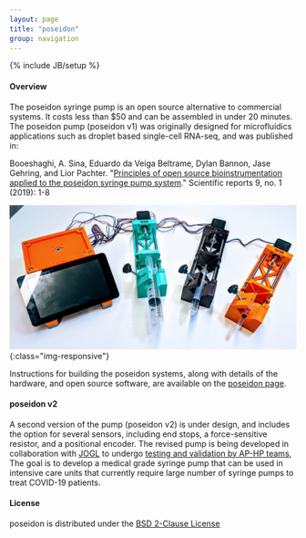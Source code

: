 ```yaml
---
layout: page
title: "poseidon"
group: navigation
---
```


{% include JB/setup %}

#### Overview

The poseidon syringe pump is an open source alternative to commercial systems. It costs less than $50 and can be assembled in under 20 minutes. The poseidon pump (poseidon v1) was originally designed for microfluidics applications such as droplet based single-cell RNA-seq, and was published in:

Booeshaghi, A. Sina, Eduardo da Veiga Beltrame, Dylan Bannon, Jase Gehring, and Lior Pachter. "[Principles of open source bioinstrumentation applied to the poseidon syringe pump system](https://www.nature.com/articles/s41598-019-48815-9)." Scientific reports 9, no. 1 (2019): 1-8

![poseidon overview](poseidon_overview.jpg){:class="img-responsive"}

Instructions for building the poseidon systems, along with details of the hardware, and open source software, are available on the [poseidon page](https://pachterlab.github.io/poseidon/).

#### poseidon v2

A second version of the pump (poseidon v2) is under design, and includes the option for several sensors, including end stops, a force-sensitive resistor, and a positional encoder. The revised pump is being developed in collaboration with [JOGL](https://app.jogl.io/) to undergo [testing and validation by AP-HP teams](https://app.jogl.io/project/185), The goal is to develop a medical grade syringe pump that can be used in intensive care units that currently require large number of syringe pumps to treat COVID-19 patients.


#### License

poseidon is distributed under the [BSD 2-Clause License](https://github.com/pachterlab/poseidon/blob/release/LICENSE)


